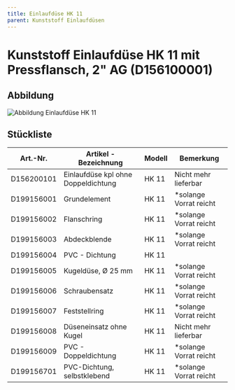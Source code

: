 ```yaml
---
title: Einlaufdüse HK 11
parent: Kunststoff Einlaufdüsen
---
```


# Kunststoff Einlaufdüse HK 11 mit Pressflansch, 2" AG (D156100001)

## Abbildung

![Abbildung Einlaufdüse HK 11](https://bilgery-solutions.github.io/fluidra-support/einbauteile/einlaufduesen/kunststoff/hk-11/hk-11_explosionszeichnung-mit-massen.png)

## Stückliste

| Art.-Nr.   | Artikel - Bezeichnung               | Modell | Bemerkung               |
| ---------- | ----------------------------------- | ------ | ----------------------- |
| D156200101 | Einlaufdüse kpl ohne Doppeldichtung | HK 11  | Nicht mehr lieferbar    |
| D199156001 | Grundelement                        | HK 11  | \*solange Vorrat reicht |
| D199156002 | Flanschring                         | HK 11  | \*solange Vorrat reicht |
| D199156003 | Abdeckblende                        | HK 11  | \*solange Vorrat reicht |
| D199156004 | PVC - Dichtung                      | HK 11  |                         |
| D199156005 | Kugeldüse, Ø 25 mm                  | HK 11  | \*solange Vorrat reicht |
| D199156006 | Schraubensatz                       | HK 11  | \*solange Vorrat reicht |
| D199156007 | Feststellring                       | HK 11  | \*solange Vorrat reicht |
| D199156008 | Düseneinsatz ohne Kugel             | HK 11  | Nicht mehr lieferbar    |
| D199156009 | PVC - Doppeldichtung                | HK 11  | \*solange Vorrat reicht |
| D199156701 | PVC-Dichtung, selbstklebend         | HK 11  | \*solange Vorrat reicht |
